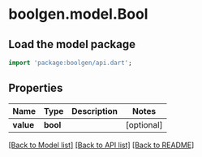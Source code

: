 # boolgen.model.Bool

## Load the model package
```dart
import 'package:boolgen/api.dart';
```

## Properties
Name | Type | Description | Notes
------------ | ------------- | ------------- | -------------
**value** | **bool** |  | [optional] 

[[Back to Model list]](../README.md#documentation-for-models) [[Back to API list]](../README.md#documentation-for-api-endpoints) [[Back to README]](../README.md)


